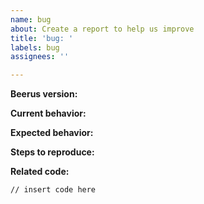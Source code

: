 ```yaml
---
name: bug
about: Create a report to help us improve
title: 'bug: '
labels: bug
assignees: ''

---
```


**Beerus version:**

**Current behavior:**

**Expected behavior:**

**Steps to reproduce:**

**Related code:**

```
// insert code here
```
